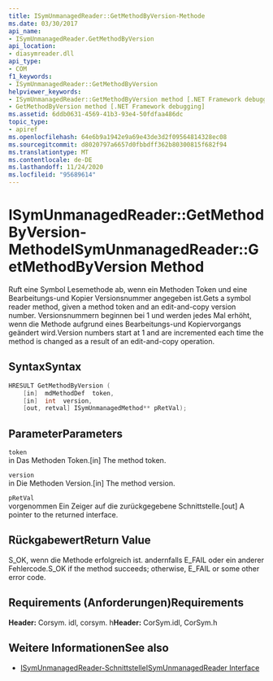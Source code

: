 ```yaml
---
title: ISymUnmanagedReader::GetMethodByVersion-Methode
ms.date: 03/30/2017
api_name:
- ISymUnmanagedReader.GetMethodByVersion
api_location:
- diasymreader.dll
api_type:
- COM
f1_keywords:
- ISymUnmanagedReader::GetMethodByVersion
helpviewer_keywords:
- ISymUnmanagedReader::GetMethodByVersion method [.NET Framework debugging]
- GetMethodByVersion method [.NET Framework debugging]
ms.assetid: 6ddb0631-4569-41b3-93e4-50fdfaa486dc
topic_type:
- apiref
ms.openlocfilehash: 64e6b9a1942e9a69e43de3d2f09564814328ec08
ms.sourcegitcommit: d8020797a6657d0fbbdff362b80300815f682f94
ms.translationtype: MT
ms.contentlocale: de-DE
ms.lasthandoff: 11/24/2020
ms.locfileid: "95689614"
---
```

# <a name="isymunmanagedreadergetmethodbyversion-method"></a><span data-ttu-id="98139-102">ISymUnmanagedReader::GetMethodByVersion-Methode</span><span class="sxs-lookup"><span data-stu-id="98139-102">ISymUnmanagedReader::GetMethodByVersion Method</span></span>

<span data-ttu-id="98139-103">Ruft eine Symbol Lesemethode ab, wenn ein Methoden Token und eine Bearbeitungs-und Kopier Versionsnummer angegeben ist.</span><span class="sxs-lookup"><span data-stu-id="98139-103">Gets a symbol reader method, given a method token and an edit-and-copy version number.</span></span> <span data-ttu-id="98139-104">Versionsnummern beginnen bei 1 und werden jedes Mal erhöht, wenn die Methode aufgrund eines Bearbeitungs-und Kopiervorgangs geändert wird.</span><span class="sxs-lookup"><span data-stu-id="98139-104">Version numbers start at 1 and are incremented each time the method is changed as a result of an edit-and-copy operation.</span></span>  
  
## <a name="syntax"></a><span data-ttu-id="98139-105">Syntax</span><span class="sxs-lookup"><span data-stu-id="98139-105">Syntax</span></span>  
  
```cpp  
HRESULT GetMethodByVersion (  
    [in]  mdMethodDef  token,  
    [in]  int  version,  
    [out, retval] ISymUnmanagedMethod** pRetVal);  
```  
  
## <a name="parameters"></a><span data-ttu-id="98139-106">Parameter</span><span class="sxs-lookup"><span data-stu-id="98139-106">Parameters</span></span>  

 `token`  
 <span data-ttu-id="98139-107">in Das Methoden Token.</span><span class="sxs-lookup"><span data-stu-id="98139-107">[in] The method token.</span></span>  
  
 `version`  
 <span data-ttu-id="98139-108">in Die Methoden Version.</span><span class="sxs-lookup"><span data-stu-id="98139-108">[in] The method version.</span></span>  
  
 `pRetVal`  
 <span data-ttu-id="98139-109">vorgenommen Ein Zeiger auf die zurückgegebene Schnittstelle.</span><span class="sxs-lookup"><span data-stu-id="98139-109">[out] A pointer to the returned interface.</span></span>  
  
## <a name="return-value"></a><span data-ttu-id="98139-110">Rückgabewert</span><span class="sxs-lookup"><span data-stu-id="98139-110">Return Value</span></span>  

 <span data-ttu-id="98139-111">S_OK, wenn die Methode erfolgreich ist. andernfalls E_FAIL oder ein anderer Fehlercode.</span><span class="sxs-lookup"><span data-stu-id="98139-111">S_OK if the method succeeds; otherwise, E_FAIL or some other error code.</span></span>  
  
## <a name="requirements"></a><span data-ttu-id="98139-112">Requirements (Anforderungen)</span><span class="sxs-lookup"><span data-stu-id="98139-112">Requirements</span></span>  

 <span data-ttu-id="98139-113">**Header:** Corsym. idl, corsym. h</span><span class="sxs-lookup"><span data-stu-id="98139-113">**Header:** CorSym.idl, CorSym.h</span></span>  
  
## <a name="see-also"></a><span data-ttu-id="98139-114">Weitere Informationen</span><span class="sxs-lookup"><span data-stu-id="98139-114">See also</span></span>

- [<span data-ttu-id="98139-115">ISymUnmanagedReader-Schnittstelle</span><span class="sxs-lookup"><span data-stu-id="98139-115">ISymUnmanagedReader Interface</span></span>](isymunmanagedreader-interface.md)
